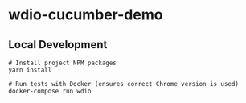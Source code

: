 # wdio-cucumber-demo

## Local Development

```
# Install project NPM packages
yarn install

# Run tests with Docker (ensures correct Chrome version is used)
docker-compose run wdio
```
